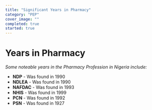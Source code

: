 ```yaml
---
title: "Significant Years in Pharmacy"
category: "PEP"
cover_image: ""
completed: true
started: true
---
```


<style type="text/css">
    /* ul { list-style-type: upper-alpha; } */
    p {font-style: italic;}
</style>

# Years in Pharmacy

Some noteable years in the Pharmacy Profession in Nigeria include:

- **NDP** - Was found in 1990
- **NDLEA** - Was found in 1990
- **NAFDAC** - Was found in 1993
- **NHIS** - Was found in 1999
- **PCN** - Was found in 1992
- **PSN** - Was found in 1927
